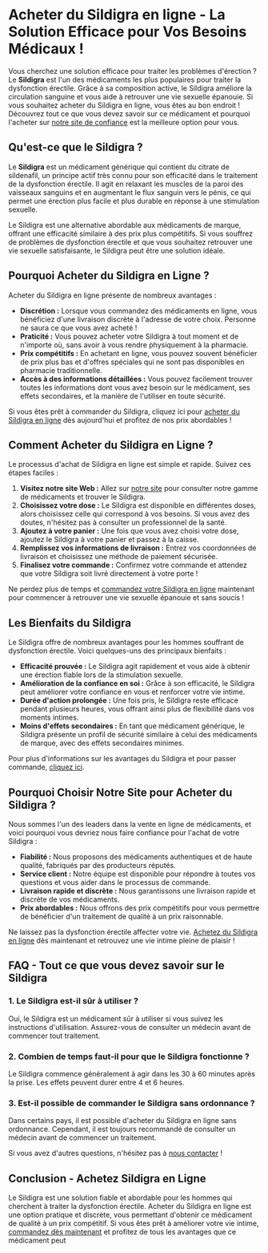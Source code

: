 # Acheter du Sildigra en ligne - La Solution Efficace pour Vos Besoins Médicaux !

Vous cherchez une solution efficace pour traiter les problèmes d'érection ? Le **Sildigra** est l'un des médicaments les plus populaires pour traiter la dysfonction érectile. Grâce à sa composition active, le Sildigra améliore la circulation sanguine et vous aide à retrouver une vie sexuelle épanouie. Si vous souhaitez acheter du Sildigra en ligne, vous êtes au bon endroit ! Découvrez tout ce que vous devez savoir sur ce médicament et pourquoi l'acheter sur [notre site de confiance](https://tinyurl.com/buysildigra) est la meilleure option pour vous.

## Qu'est-ce que le Sildigra ?

Le **Sildigra** est un médicament générique qui contient du citrate de sildenafil, un principe actif très connu pour son efficacité dans le traitement de la dysfonction érectile. Il agit en relaxant les muscles de la paroi des vaisseaux sanguins et en augmentant le flux sanguin vers le pénis, ce qui permet une érection plus facile et plus durable en réponse à une stimulation sexuelle.

Le Sildigra est une alternative abordable aux médicaments de marque, offrant une efficacité similaire à des prix plus compétitifs. Si vous souffrez de problèmes de dysfonction érectile et que vous souhaitez retrouver une vie sexuelle satisfaisante, le Sildigra peut être une solution idéale.

## Pourquoi Acheter du Sildigra en Ligne ?

Acheter du Sildigra en ligne présente de nombreux avantages :

- **Discrétion :** Lorsque vous commandez des médicaments en ligne, vous bénéficiez d'une livraison discrète à l'adresse de votre choix. Personne ne saura ce que vous avez acheté !
- **Praticité :** Vous pouvez acheter votre Sildigra à tout moment et de n'importe où, sans avoir à vous rendre physiquement à la pharmacie.
- **Prix compétitifs :** En achetant en ligne, vous pouvez souvent bénéficier de prix plus bas et d'offres spéciales qui ne sont pas disponibles en pharmacie traditionnelle.
- **Accès à des informations détaillées :** Vous pouvez facilement trouver toutes les informations dont vous avez besoin sur le médicament, ses effets secondaires, et la manière de l'utiliser en toute sécurité.

Si vous êtes prêt à commander du Sildigra, cliquez ici pour [acheter du Sildigra en ligne](https://tinyurl.com/buysildigra) dès aujourd'hui et profitez de nos prix abordables !

## Comment Acheter du Sildigra en Ligne ?

Le processus d'achat de Sildigra en ligne est simple et rapide. Suivez ces étapes faciles :

1. **Visitez notre site Web :** Allez sur [notre site](https://tinyurl.com/buysildigra) pour consulter notre gamme de médicaments et trouver le Sildigra.
2. **Choisissez votre dose :** Le Sildigra est disponible en différentes doses, alors choisissez celle qui correspond à vos besoins. Si vous avez des doutes, n'hésitez pas à consulter un professionnel de la santé.
3. **Ajoutez à votre panier :** Une fois que vous avez choisi votre dose, ajoutez le Sildigra à votre panier et passez à la caisse.
4. **Remplissez vos informations de livraison :** Entrez vos coordonnées de livraison et choisissez une méthode de paiement sécurisée.
5. **Finalisez votre commande :** Confirmez votre commande et attendez que votre Sildigra soit livré directement à votre porte !

Ne perdez plus de temps et [commandez votre Sildigra en ligne](https://tinyurl.com/buysildigra) maintenant pour commencer à retrouver une vie sexuelle épanouie et sans soucis !

## Les Bienfaits du Sildigra

Le Sildigra offre de nombreux avantages pour les hommes souffrant de dysfonction érectile. Voici quelques-uns des principaux bienfaits :

- **Efficacité prouvée :** Le Sildigra agit rapidement et vous aide à obtenir une érection fiable lors de la stimulation sexuelle.
- **Amélioration de la confiance en soi :** Grâce à son efficacité, le Sildigra peut améliorer votre confiance en vous et renforcer votre vie intime.
- **Durée d'action prolongée :** Une fois pris, le Sildigra reste efficace pendant plusieurs heures, vous offrant ainsi plus de flexibilité dans vos moments intimes.
- **Moins d'effets secondaires :** En tant que médicament générique, le Sildigra présente un profil de sécurité similaire à celui des médicaments de marque, avec des effets secondaires minimes.

Pour plus d'informations sur les avantages du Sildigra et pour passer commande, [cliquez ici](https://tinyurl.com/buysildigra).

## Pourquoi Choisir Notre Site pour Acheter du Sildigra ?

Nous sommes l'un des leaders dans la vente en ligne de médicaments, et voici pourquoi vous devriez nous faire confiance pour l'achat de votre Sildigra :

- **Fiabilité :** Nous proposons des médicaments authentiques et de haute qualité, fabriqués par des producteurs réputés.
- **Service client :** Notre équipe est disponible pour répondre à toutes vos questions et vous aider dans le processus de commande.
- **Livraison rapide et discrète :** Nous garantissons une livraison rapide et discrète de vos médicaments.
- **Prix abordables :** Nous offrons des prix compétitifs pour vous permettre de bénéficier d'un traitement de qualité à un prix raisonnable.

Ne laissez pas la dysfonction érectile affecter votre vie. [Achetez du Sildigra en ligne](https://tinyurl.com/buysildigra) dès maintenant et retrouvez une vie intime pleine de plaisir !

## FAQ - Tout ce que vous devez savoir sur le Sildigra

### 1. Le Sildigra est-il sûr à utiliser ?

Oui, le Sildigra est un médicament sûr à utiliser si vous suivez les instructions d'utilisation. Assurez-vous de consulter un médecin avant de commencer tout traitement.

### 2. Combien de temps faut-il pour que le Sildigra fonctionne ?

Le Sildigra commence généralement à agir dans les 30 à 60 minutes après la prise. Les effets peuvent durer entre 4 et 6 heures.

### 3. Est-il possible de commander le Sildigra sans ordonnance ?

Dans certains pays, il est possible d'acheter du Sildigra en ligne sans ordonnance. Cependant, il est toujours recommandé de consulter un médecin avant de commencer un traitement.

Si vous avez d'autres questions, n'hésitez pas à [nous contacter](https://tinyurl.com/buysildigra) !

## Conclusion - Achetez Sildigra en Ligne

Le Sildigra est une solution fiable et abordable pour les hommes qui cherchent à traiter la dysfonction érectile. Acheter du Sildigra en ligne est une option pratique et discrète, vous permettant d'obtenir ce médicament de qualité à un prix compétitif. Si vous êtes prêt à améliorer votre vie intime, [commandez dès maintenant](https://tinyurl.com/buysildigra) et profitez de tous les avantages que ce médicament peut
